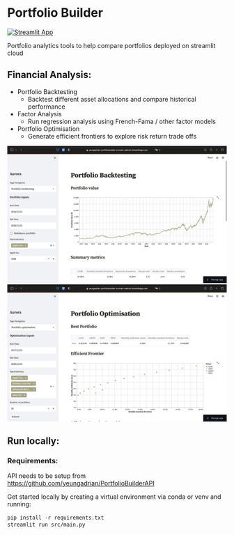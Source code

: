 # Portfolio Builder
[![Streamlit App](https://static.streamlit.io/badges/streamlit_badge_black_white.svg)](https://portfolio-optimization.streamlit.app)

Portfolio analytics tools to help compare portfolios deployed on streamlit cloud

## Financial Analysis:
- Portfolio Backtesting
    - Backtest different asset allocations and compare historical performance
- Factor Analysis
    - Run regression analysis using French-Fama / other factor models
- Portfolio Optimisation
    - Generate efficient frontiers to explore risk return trade offs

![](image/backtest.png)
![](image/optimisation.png)

## Run locally:

### Requirements:
API needs to be setup from https://github.com/yeungadrian/PortfolioBuilderAPI

Get started locally by creating a virtual environment via conda or venv and running:
```
pip install -r requirements.txt
streamlit run src/main.py
```
